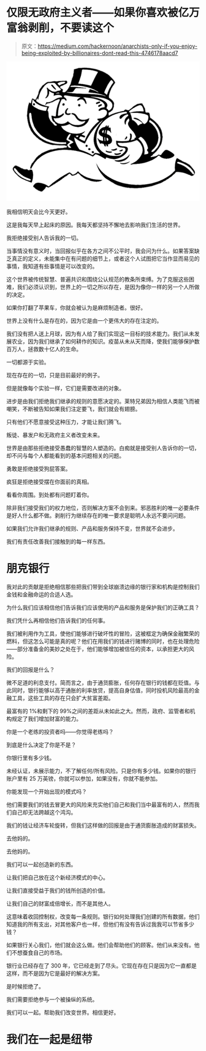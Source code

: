 # 仅限无政府主义者——如果你喜欢被亿万富翁剥削，不要读这个

> 原文：<https://medium.com/hackernoon/anarchists-only-if-you-enjoy-being-exploited-by-billionaires-dont-read-this-4746178aacd7>

![](img/2acadf1ebdf3af3f3c5ddc383003afd0.png)

我相信明天会比今天更好。

这是我每天早上起床的原因。我每天都坚持不懈地去影响我们生活的世界。

我拒绝接受别人告诉我的一切。

当事情没有意义时，当回报似乎在各方之间不公平时，我会问为什么。如果答案缺乏真正的定义，未能集中在有问题的细节上，或者这个人试图把它当作显而易见的事情，我知道有些事情是可以改变的。

这个世界被传统智慧、普遍共识和围绕公认规范的教条所束缚。为了克服这些困难，我们必须认识到，世界上的一切之所以存在，是因为像你一样的另一个人所做的决定。

如果你打翻了苹果车，你就会被认为是麻烦制造者。很好。

世界上没有什么是存在的，因为它是由一个更伟大的存在注定的。

我们没有把人送上月球，因为有人给了我们实现这一目标的技术能力。我们从未发展农业，因为我们继承了如何耕作的知识。疫苗从未从天而降，使我们能够保护数百万人，拯救数十亿人的生命。

一切都源于实验。

现在存在的一切，只是目前最好的例子。

但是就像每个实验一样，它们是需要改进的对象。

进步是由我们拒绝我们继承的规则的意愿决定的。莱特兄弟因为相信人类能飞而被嘲笑，不断被告知如果我们注定要飞，我们就会有翅膀。

只有他们不愿意接受这种压力，才能让我们腾飞。

叛徒、暴发户和无政府主义者改变未来。

世界是由那些拒绝接受愚蠢的智慧的人塑造的。白痴就是接受别人告诉你的一切，却不问与每个人都能看到的基本问题相关的问题。

勇敢是拒绝接受狗屁答案。

疯狂是拒绝接受摆在你面前的真相。

看看你周围。到处都有问题盯着你。

除非我们接受我们的权力地位，否则解决方案不会到来。邪恶胜利的唯一必要条件是好人什么都不做。剥削行为继续存在的唯一要求是聪明人永远不要问问题。

如果我们允许我们继承的规则、产品和服务保持不变，世界就不会进步。

我们有责任改善我们接触到的每一样东西。

# 朋克银行

我对此的贡献是拒绝相信那些把我们带到全球崩溃边缘的银行家和机构是控制我们金钱和金融命运的合适人选。

为什么我们应该相信他们告诉我们应该使用的产品和服务是保护我们的正确工具？

我们凭什么再相信他们告诉我们的任何事。

我们被利用作为工具，使他们能够进行破坏性的冒险，这被框定为确保金融繁荣的燃料，但这怎么可能是真的呢？他们在用我们的钱进行赌博的同时，也在处理危险——部分准备金的美妙之处在于，他们能够增加被信任的资本，以承担更大的风险。

我们的回报是什么？

微不足道的利息支付。简而言之，由于通货膨胀，任何存在银行的钱都在贬值。与此同时，银行能够以高于通胀的利率放贷，提高自身估值，同时投机风险最高的金融工具，这些工具的存在只会扩大贫富差距。

最富有的 1%和剩下的 99%之间的差距从未如此之大。然而，政府、监管者和机构规定了我们增加财富的能力。

你是一个老练的投资者吗——你觉得老练吗？

到底是什么决定了你是不是？

你银行里有多少钱。

未经认证，未展示能力，不了解任何/所有风险。只是你有多少钱。如果你的银行账户里有 25 万英镑，你就可以参加，如果没有，你就不能参加。

你能发现一个开始出现的模式吗？

他们需要我们的钱去冒更大的风险来充实他们自己和我们当中最富有的人，然而我们自己却无法跨越这个鸿沟。

我们的钱让经济车轮旋转，但我们这样做的回报是由于通货膨胀造成的财富损失。

去他妈的。

去他妈的。

我们可以一起创造新的东西。

让我们把自己放在这个新经济模式的中心。

让我们直接受益于我们的钱所创造的价值。

让我们自己的财富成倍增长，而不是其他人。

这意味着收回控制权，改变每一条规则。银行如何处理我们创建的所有数据，他们知道我的所有支出，对其他客户也一样，但他们有没有告诉过我我可以节省多少钱？

如果银行关心我们，他们就会这么做。他们会帮助他们的顾客。他们从来没有。他们不想蚕食自己的市场。

银行业已经存在了 300 年，它已经走到了尽头。它现在存在只是因为它一直都是这样，而不是因为它是最好的解决方案。

是时候拒绝了。

我们需要拒绝参与一个被操纵的系统。

我们可以一起。帮助我们改变世界。相信更好。

# 我们在一起是纽带